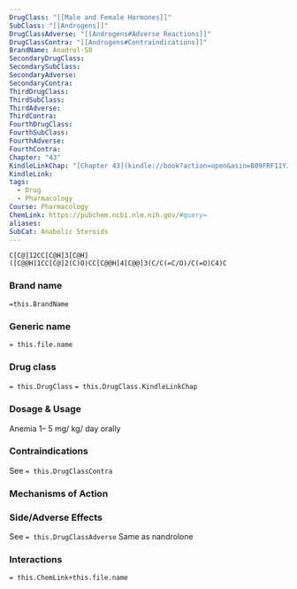 ```yaml
---
DrugClass: "[[Male and Female Hormones]]"
SubClass: "[[Androgens]]"
DrugClassAdverse: "[[Androgens#Adverse Reactions]]"
DrugClassContra: "[[Androgens#Contraindications]]"
BrandName: Anadrol-50
SecondaryDrugClass: 
SecondarySubClass: 
SecondaryAdverse: 
SecondaryContra: 
ThirdDrugClass: 
ThirdSubClass: 
ThirdAdverse: 
ThirdContra: 
FourthDrugClass: 
FourthSubClass: 
FourthAdverse: 
FourthContra: 
Chapter: "43"
KindleLinkChap: "[Chapter 43](kindle://book?action=open&asin=B09FRF11YJ&location=25016)"
KindleLink: 
tags:
  - Drug
  - Pharmacology
Course: Pharmacology
ChemLink: https://pubchem.ncbi.nlm.nih.gov/#query=
aliases: 
SubCat: Anabolic Steroids
---
```

```smiles
C[C@]12CC[C@H]3[C@H]([C@@H]1CC[C@]2(C)O)CC[C@@H]4[C@@]3(C/C(=C/O)/C(=O)C4)C
```

### Brand name
`=this.BrandName`

### Generic name
`= this.file.name`

### Drug class 
`= this.DrugClass`
	`= this.DrugClass.KindleLinkChap`

### Dosage & Usage
Anemia
1– 5 mg/ kg/ day orally

### Contraindications
See `= this.DrugClassContra`

### Mechanisms of Action


### Side/Adverse Effects
See `= this.DrugClassAdverse`
Same as nandrolone

### Interactions

`= this.ChemLink+this.file.name`


